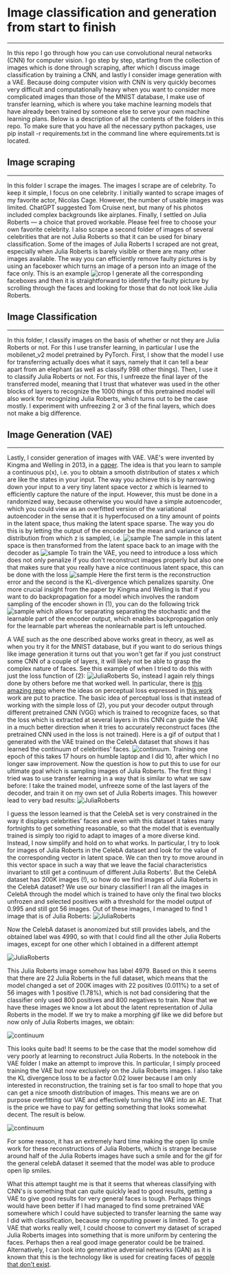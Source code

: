 # Image classification and generation from start to finish
---
In this repo I go through how you can use convolutional neural networks (CNN) for computer vision. I go step by step, starting from the collection of images which is done through scraping, after which I discuss image classification by training a CNN, and lastly I consider image generation with a VAE. Because doing computer vision with CNN is very quickly becomes very difficult and computationally heavy when you want to consider more complicated images than those of the MNIST database, I make use of transfer learning, which is where you take machine learning models that have already been trained by someone else to serve your own machine learning plans. Below is a description of all the contents of the folders in this repo. To make sure that you have all the necessary python packages, use pip install -r requirements.txt in the command line where equirements.txt is located. 
## Image scraping
---
In this folder I scrape the images. The images I scrape are of celebrity. To keep it simple, I focus on one celebrity. I initially wanted to scrape images of my favorite actor, Nicolas Cage. However, the number of usable images was limited. ChatGPT suggested Tom Cruise next, but many of his photos included complex backgrounds like airplanes. Finally, I settled on Julia Roberts — a choice that proved workable. Please feel free to choose your own favorite celebrity. I also scrape a second folder of images of several celebrities that are not Julia Roberts so that it can be used for binary classification. Some of the images of Julia Roberts I scraped are not great, especially when Julia Roberts is barely visible or there are many other images available. The way you can efficiently remove faulty pictures is by using an faceboxer which turns an image of a person into an image of the face only. This is an example
![crop](scraping/roberts_images/crop/julia_roberts_01.jpg)
I generate all the corresponding faceboxes and then it is straightforward to identify the faulty picture by scrolling through the faces and looking for those that do not look like Julia Roberts. 
## Image Classification
---
In this folder, I classify images on the basis of whether or not they are Julia Roberts or not. For this I use transfer learning, in particular I use the mobilenet_v2 model pretrained by PyTorch. First, I show that the model I use for transferring actually does what it says, namely that it can tell a bear apart from an elephant (as well as classify 998 other things). Then, I use it to classify Julia Roberts or not. For this, I unfreeze the final layer of the transferred model, meaning that I trust that whatever was used in the other blocks of layers to recognize the 1000 things of this pretrained model will also work for recognizing Julia Roberts, which turns out to be the case mostly. I experiment with unfreezing 2 or 3 of the final layers, which does not make a big difference.

## Image Generation (VAE)
---
Lastly, I consider generation of images with VAE. VAE's were invented by Kingma and Welling in 2013, in a [paper](https://arxiv.org/abs/1312.6114). The idea is that you learn to sample a continuous p(x), i.e. you to obtain a smooth distribution of states x which are like the states in your input. The way you achieve this is by narrowing down your input to a very tiny latent space vector z which is learned to efficiently capture the nature of the input. However, this must be done in a randomized way, because otherwise you would have a simple autoencoder, which you could view as an overfitted version of the variational autoencoder in the sense that it is hyperfocused on a tiny amount of points in the latent space, thus making the latent space sparse. The way you do this is by letting the output of the encoder be the mean and variance of a distribution from which z is sampled, i.e. 
![sample](assets/sample.jpg)
The sample in this latent space is then transformed from the latent space back to an image with the decoder as
![sample](assets/decoder.jpg)
To train the VAE, you need to introduce a loss which does not only penalize if you don't reconstruct images properly but also one that makes sure that you really have a nice continuous latent space, this can be done with the loss
![sample](assets/loss.jpg)
Here the first term is the reconstruction error and the second is the KL-divergence which penalizes sparsity. One more crucial insight from the paper by Kingma and Welling is that if you want to do backpropagation for a model which involves the random sampling of the encoder shown in (1), you can do the following trick
![sample](assets/reparametrization.jpg)
which allows for separating separating the stochastic and the learnable part of the encoder output, which enables backpropagation only for the learnable part whereas the nonlearnable part is left untouched.

A VAE such as the one described above works great in theory, as well as when you try it for the MNIST database, but if you want to do serious things like image generation it turns out that you won't get far if you just construct some CNN of a couple of layers, it will likely not be able to grasp the complex nature of faces. See this example of when I tried to do this with just the loss function of (2):
![JuliaRoberts](results/vae_224_epoch25.png)
So, instead I again rely things done by others before me that worked well. In particular, there is [this amazing repo](https://github.com/LukeDitria/CNN-VAE/tree/master) where the ideas on perceptual loss expressed in [this work](https://arxiv.org/abs/1610.00291) work are put to practice. The basic idea of perceptual loss is that instead of working with the simple loss of (2), you put your decoder output through different pretrained CNN (VGG) which is trained to recognize faces, so that the loss which is extracted at several layers in this CNN can guide the VAE in a much better direction when it tries to accurately reconstruct faces (the pretrained CNN used in the loss is not trained). Here is a gif of output that I generated with the VAE trained on the CelebA dataset that shows it has learned the continuum of celebrities' faces. 
![continuum](results/morph_roster.gif).
Training one epoch of this takes 17 hours on humble laptop and I did 10, after which I no longer saw improvement. Now the question is how to put this to use for our ultimate goal which is sampling images of Julia Roberts. The first thing I tried was to use transfer learning in a way that is similar to what we saw before: I take the trained model, unfreeze some of the last layers of the decoder, and train it on my own set of Julia Roberts images. This however lead to very bad results: 
![JuliaRoberts](results/CelebA_64_epoch15.png)

I guess the lesson learned is that the CelebA set is very constrained in the way it displays celebrities' faces and even with this dataset it takes many fortnights to get something reasonable, so that the model that is eventually trained is simply too rigid to adapt to images of a more diverse kind. Instead, I now simplify and hold on to what works. In particular, I try to look for images of Julia Roberts in the CelebA dataset and look for the value of the corresponding vector in latent space. We can then try to move around in this vector space in such a way that we leave the facial characteristics invariant to still get a continuum of different Julia Roberts'. But the CelebA dataset has 200K images (!), so how do we find images of Julia Roberts in the CelebA dataset? We use our binary classifier! I ran all the images in CelebA through the model which is trained to have only the final two blocks unfrozen and selected positives with a threshold for the model output of 0.995 and still got 56 images. Out of these images, I managed to find 1 image that is of Julia Roberts:
![JuliaRoberts](classification/passed_images/030154.png)

Now the CelebA dataset is anonomized but still provides labels, and the obtained label was 4990, so with that I could find all the other Julia Roberts images, except for one other which I obtained in a different attempt

![JuliaRoberts](results/122653.jpg)

This Julia Roberts image somehow has label 4979. Based on this it seems that there are 22 Julia Roberts in the full dataset, which means that the model changed a set of 200K images with 22 positives (0.011%) to a set of 56 images with 1 positive (1.78%), which is not bad considering that the classifier only used 800 positives and 800 negatives to train. Now that we have these images we know a lot about the latent representation of Julia Roberts in the model. If we try to make a morphing gif like we did before but now only of Julia Roberts images, we obtain:

![continuum](results/morph_roster_roberts.gif)

This looks quite bad! It seems to be the case that the model somehow did very poorly at learning to reconstruct Julia Roberts. In the notebook in the VAE folder 
I make an attempt to improve this. In particular, I simply proceed training the VAE but now exclusively on the Julia Roberts images. I also take the KL divergence loss to be a factor 0.02 lower because I am only interested in reconstruction, the training set is far too small to hope that you can get a nice smooth distribution of images. This means we are on purpose overfitting our VAE and effectively turning the VAE into an AE. That is the price we have to pay for getting something that looks somewhat decent. The result is below. 

![continuum](results/morph_roster_overtrained.gif)

For some reason, it has an extremely hard time making the open lip smile work for these reconstructions of Julia Roberts, which is strange because around half of the Julia Roberts images have such a smile and for the gif for the general celebA dataset it seemed that the model was able to produce open lip smiles.

What this attempt taught me is that it seems that whereas classifying with CNN's is something that can quite quickly lead to good results, getting a VAE to give good results for very general faces is tough. Perhaps things would have been better if I had managed to find some pretrained VAE somewhere which I could have subjected to transfer learning the same way I did with classification, because my computing power is limited. To get a VAE that works really well, I could choose to convert my dataset of scraped Julia Roberts images into something that is more uniform by centering the faces. Perhaps then a real good image generator could be be trained. Alternatively, I can look into generative adversial networks (GAN) as it is known that this is the technology like is used for creating faces of [people that don't exist](https://thispersondoesnotexist.com/). 
